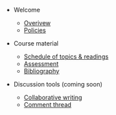 * Welcome

  * [Overivew](README.md)
  * [Policies](policies.md)

* Course material

  * [Schedule of topics & readings](schedule.md)
  * [Assessment](assessment.md)
  * [Bibliography](bibliography.md)

* Discussion tools (coming soon)

  * [Collaborative writing](discussion)
  * [Comment thread](disquis)
  
<!-- * [coming soon](commento.md) -->

<!-- - [Bibliography](bibliography.md)
  - Selective general background readings
    + Historical backgrond
    + Key books published since 1945
    + Collections
  - Topics -->
